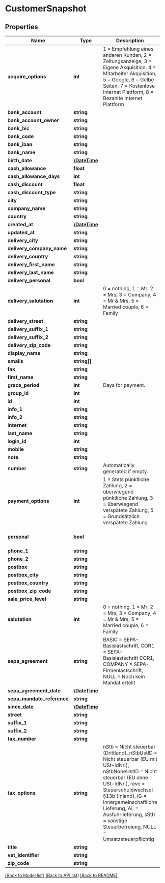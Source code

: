 # CustomerSnapshot

## Properties
Name | Type | Description | Notes
------------ | ------------- | ------------- | -------------
**acquire_options** | **int** | 1 &#x3D; Empfehlung eines anderen Kunden, 2 &#x3D; Zeitungsanzeige, 3 &#x3D; Eigene Akquisition, 4 &#x3D; Mitarbeiter Akquisition, 5 &#x3D; Google, 6 &#x3D; Gelbe Seiten, 7 &#x3D; Kostenlose Internet Plattform, 8 &#x3D; Bezahlte Internet Plattform | [optional] 
**bank_account** | **string** |  | [optional] 
**bank_account_owner** | **string** |  | [optional] 
**bank_bic** | **string** |  | [optional] 
**bank_code** | **string** |  | [optional] 
**bank_iban** | **string** |  | [optional] 
**bank_name** | **string** |  | [optional] 
**birth_date** | [**\DateTime**](\DateTime.md) |  | [optional] 
**cash_allowance** | **float** |  | [optional] 
**cash_allowance_days** | **int** |  | [optional] 
**cash_discount** | **float** |  | [optional] 
**cash_discount_type** | **string** |  | [optional] 
**city** | **string** |  | [optional] 
**company_name** | **string** |  | 
**country** | **string** |  | [optional] 
**created_at** | [**\DateTime**](\DateTime.md) |  | [optional] 
**updated_at** | **string** |  | [optional] 
**delivery_city** | **string** |  | [optional] 
**delivery_company_name** | **string** |  | [optional] 
**delivery_country** | **string** |  | [optional] 
**delivery_first_name** | **string** |  | [optional] 
**delivery_last_name** | **string** |  | [optional] 
**delivery_personal** | **bool** |  | [optional] 
**delivery_salutation** | **int** | 0 &#x3D; nothing, 1 &#x3D; Mr, 2 &#x3D; Mrs, 3 &#x3D; Company, 4 &#x3D; Mr &amp; Mrs, 5 &#x3D; Married couple, 6 &#x3D; Family | [optional] 
**delivery_street** | **string** |  | [optional] 
**delivery_suffix_1** | **string** |  | [optional] 
**delivery_suffix_2** | **string** |  | [optional] 
**delivery_zip_code** | **string** |  | [optional] 
**display_name** | **string** |  | [optional] 
**emails** | **string[]** |  | [optional] 
**fax** | **string** |  | [optional] 
**first_name** | **string** |  | [optional] 
**grace_period** | **int** | Days for payment. | [optional] 
**group_id** | **int** |  | [optional] 
**id** | **int** |  | [optional] 
**info_1** | **string** |  | [optional] 
**info_2** | **string** |  | [optional] 
**internet** | **string** |  | [optional] 
**last_name** | **string** |  | 
**login_id** | **int** |  | [optional] 
**mobile** | **string** |  | [optional] 
**note** | **string** |  | [optional] 
**number** | **string** | Automatically generated if empty. | [optional] 
**payment_options** | **int** | 1 &#x3D; Stets pünktliche Zahlung, 2 &#x3D; überwiegend pünktliche Zahlung, 3 &#x3D; überwiegend verspätete Zahlung, 5 &#x3D; Grundsätzlich verspätete Zahlung | [optional] 
**personal** | **bool** |  | [optional] [default to false]
**phone_1** | **string** |  | [optional] 
**phone_2** | **string** |  | [optional] 
**postbox** | **string** |  | [optional] 
**postbox_city** | **string** |  | [optional] 
**postbox_country** | **string** |  | [optional] 
**postbox_zip_code** | **string** |  | [optional] 
**sale_price_level** | **string** |  | [optional] 
**salutation** | **int** | 0 &#x3D; nothing, 1 &#x3D; Mr, 2 &#x3D; Mrs, 3 &#x3D; Company, 4 &#x3D; Mr &amp; Mrs, 5 &#x3D; Married couple, 6 &#x3D; Family | [optional] 
**sepa_agreement** | **string** | BASIC &#x3D; SEPA-Basislastschrift, COR1 &#x3D; SEPA-Basislastschrift COR1, COMPANY &#x3D; SEPA-Firmenlastschrift, NULL &#x3D; Noch kein Mandat erteilt | [optional] 
**sepa_agreement_date** | [**\DateTime**](\DateTime.md) |  | [optional] 
**sepa_mandate_reference** | **string** |  | [optional] 
**since_date** | [**\DateTime**](\DateTime.md) |  | [optional] 
**street** | **string** |  | [optional] 
**suffix_1** | **string** |  | [optional] 
**suffix_2** | **string** |  | [optional] 
**tax_number** | **string** |  | [optional] 
**tax_options** | **string** | nStb &#x3D; Nicht steuerbar (Drittland), nStbUstID &#x3D; Nicht steuerbar (EU mit USt-IdNr.), nStbNoneUstID &#x3D; Nicht steuerbar (EU ohne USt-IdNr.), revc &#x3D; Steuerschuldwechsel §13b (Inland), IG &#x3D; Innergemeinschaftliche Lieferung, AL &#x3D; Ausfuhrlieferung, sStfr &#x3D; sonstige Steuerbefreiung, NULL &#x3D; Umsatzsteuerpflichtig | [optional] 
**title** | **string** |  | [optional] 
**vat_identifier** | **string** |  | [optional] 
**zip_code** | **string** |  | [optional] 

[[Back to Model list]](../README.md#documentation-for-models) [[Back to API list]](../README.md#documentation-for-api-endpoints) [[Back to README]](../README.md)


